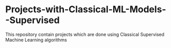 # Projects-with-Classical-ML-Models--Supervised
This repository contain projects which are done using Classical Supervised Machine Learning algorithms
